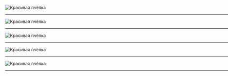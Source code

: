 <p><img src="https://github.com/kiselyv77/RsesTok/blob/master/screenshots/Home.jpg" align="top" />Красивая пчёлка</p>
<hr align="center" color="#fff" size="1" width="860px" />
<p><img src="https://github.com/kiselyv77/RsesTok/blob/master/screenshots/Home.jpg" align="top" />Красивая пчёлка</p>
<hr align="center" color="#fff" size="1" width="860px" />
<p><img src="https://github.com/kiselyv77/RsesTok/blob/master/screenshots/Home.jpg" align="top" />Красивая пчёлка</p>
<hr align="center" color="#fff" size="1" width="860px" />
<p><img src="https://github.com/kiselyv77/RsesTok/blob/master/screenshots/Home.jpg" align="top" />Красивая пчёлка</p>
<hr align="center" color="#fff" size="1" width="860px" />
<p><img src="https://github.com/kiselyv77/RsesTok/blob/master/screenshots/Home.jpg" align="top" />Красивая пчёлка</p>
<hr align="center" color="#fff" size="1" width="860px" />



    
    
